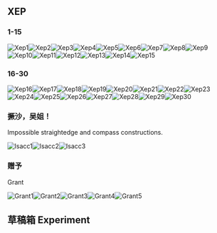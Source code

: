 ## XEP

### 1-15

![Xep1](image/XEP1-15/Xep1.png)![Xep2](image/XEP1-15/Xep2.png)![Xep3](image/XEP1-15/Xep3.png)![Xep4](image/XEP1-15/Xep4.png)![Xep5](image/XEP1-15/Xep5.png)![Xep6](image/XEP1-15/Xep6.png)![Xep7](image/XEP1-15/Xep7.png)![Xep8](image/XEP1-15/Xep8.png)![Xep9](image/XEP1-15/Xep9.png)![Xep10](image/XEP1-15/Xep10.png)![Xep11](image/XEP1-15/Xep11.png)![Xep12](image/XEP1-15/Xep12.png)![Xep13](image/XEP1-15/Xep13.png)![Xep14](image/XEP1-15/Xep14.png)![Xep15](image/XEP1-15/Xep15.png)

### 16-30

![Xep16](image/XEP16-30/Xep16.png)![Xep17](image/XEP16-30/Xep17.png)![Xep18](image/XEP16-30/Xep18.png)![Xep19](image/XEP16-30/Xep19.png)![Xep20](image/XEP16-30/Xep20.png)![Xep21](image/XEP16-30/Xep21.png)![Xep22](image/XEP16-30/Xep22.png)![Xep23](image/XEP16-30/Xep23.png)![Xep24](image/XEP16-30/Xep24.png)![Xep25](image/XEP16-30/Xep25.png)![Xep26](image/XEP16-30/Xep26.png)![Xep27](image/XEP16-30/Xep27.png)![Xep28](image/XEP16-30/Xep28.png)![Xep29](image/XEP16-30/Xep29.png)![Xep30](image/XEP16-30/Xep30.png)


### **撅沙，吴姐！**

Impossible straightedge and compass constructions.

![Isacc1](image/ISaCC/Isacc1.png)![Isacc2](image/ISaCC/Isacc2.png)![Isacc3](image/ISaCC/Isacc3.png)

### **赠予**

Grant

![Grant1](image/Grant/Grant1.png)![Grant2](image/Grant/Grant2.png)![Grant3](image/Grant/Grant3.png)![Grant4](image/Grant/Grant4.png)![Grant5](image/Grant/Grant5.png)

## 草稿箱 Experiment
